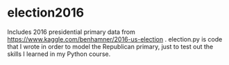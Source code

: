 # election2016
Includes 2016 presidential primary data from https://www.kaggle.com/benhamner/2016-us-election .  election.py is code that I wrote in order to model the Republican primary, just to test out the skills I learned in my Python course.
